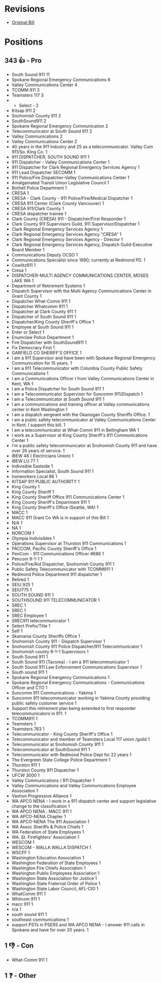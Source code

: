 # Revisions
* [Original Bill](1/)

# Positions
## 343 👍 - Pro
* South Sound 911 11
* Spokane Regional Emergency Communications 6
* Valley Communications Center 4
* TCOMM 911 3
* Teamsters 117 3
* - Select - 2
* Kitsap 911 2
* Snohomish County 911 2
* SouthSound911 2
* Spokane Regional Emergency Communication 2
* Telecommunicator at South Sound 911 2
* Valley Communications 2
* Valley Communications Center  2
* 40 years in the 911 Industry and 25 as a telecommunicator.  Valley Com 911/So. King Co.  1
* 911 DISPATCHER, SOUTH SOUND 911 1
* 911 Dispatcher - Valley Communications Center 1
* 911 Dispatcher for Clark Regional Emergency Services Agency  1
* 911 Lead Dispatcher SECOMM 1
* 911 Police/Fire Dispatcher-Valley Communications Center 1
* Amalgamated Transit Union Legislative Council 1
* Bothell Police Department 1
* CRESA 1
* CRESA - Clark County - 911 Police/Fire/Medical Dispatcher 1
* CRESA 911 Center (Clark County Vancouver) 1
* CRESA 911/Clark County 1
* CRESA dispatcher trainee 1
* Clark County (CRESA) 911 - Dispatcher/First Responder  1
* Clark County 911 Supervisors Guild. 911 Supervisor/Dispatcher  1
* Clark Regional Emergency Services Agency 1
* Clark Regional Emergency Services Agency "CRESA" 1
* Clark Regional Emergency Services Agency - Director 1
* Clark Regional Emergency Services Agency, Dispatch Guild-Executive Board Member 1
* Communications Deputy OCSO 1
* Communications Specialist since 1990; currently at Redmond PD. 1
* Cowlitz911  1
* Cresa 1
* DISPATCHER-MULTI AGENCY COMMUNICATIONS CENTER, MOSES LAKE WA 1
* Department of Retirement Systems 1
* Dispatch Supervisor with the Multi Agency Communications Center in Grant County 1
* Dispatcher What-Comm 911  1
* Dispatcher Whatcomm 911 1
* Dispatcher at Clark County 911 1
* Dispatcher of South Sound 911 1
* Dispatcher/King County Sheriff's Office 1
* Employee at South Sound 911 1
* Enter or Select 1
* Enumclaw Police Department 1
* Fire Dispatcher with SouthSound911 1
* Fix Democracy First 1
* GARFIELD CO SHERIFF'S OFFICE 1
* I am a 911 Supervisor and have been with Spokane Regional Emergency Communication for 15 years.  1
* I am a 911 Telecommunicator with Columbia County Public Safety Communications  1
* I am a Communications Officer I from Valley Communications Center in Kent, WA 1
* I am a Police Dispatcher for South Sound 911 1
* I am a Telecommunicator Supervisor for Suncomm 911/Dispatch 1
* I am a Telecommunicator at South Sound 911 1
* I am a communications and training officer at Valley communications center in Kent Washington 1
* I am a dispatch sergeant with the Okanogan County Sheriffs Office.  1
* I am a public safety telecommunicator at Valley Communications Center in Kent. I support this bill.  1
* I am a telecommunicator  at What-Comm 911 in Bellingham WA  1
* I work as a Supervisor at King County Sheriff's 911 Communications Center 1
* I'm a public safety telecommunicator at Snohomish County 911 and have over 26 years of service. 1
* IBEW 46 ( Electricians Union) 1
* IBEW LU 77 1
* Indivisible Eastside 1
* Information Specialist, South Sound 911 1
* Ironworkers Local 86 1
* KITSAP 911 PUBLIC AUTHORITY 1
* King County 1
* King County Sheriff 1
* King County Sheriff Office 911 Communications Center 1
* King County Sheriff's Department 911 1
* King County Sheriff's Office (Seattle, WA) 1
* MACC 1
* MACC 911 Grant Co WA is in support of this Bill 1
* N/A 1
* NA 1
* NORCOM 1
* Olympia Indivisibles 1
* Operations Supervisor at Thurston 911 Communications 1
* PACCOM, Pacific County Sheriff's Office 1
* PenCom - 911 Communications Officer #686 1
* Pencom 9-1-1 1
* Police/Fire/Aid Dispatcher, Snohomish County 911 1
* Public Safety Telecommunicator with TCOMM911 1
* Redmond Police Department 911 dispatcher 1
* Retired 1
* SEIU 925 1
* SEIU775 1
* SOUTH SOUND 911 1
* SOUTHSOUND 911 TELECOMMUNICATOR 1
* SREC 1
* SREC  1
* SREC Employee 1
* SREC911 telecommunicator 1
* Select Prefix/Title 1
* Self 1
* Skamania County Sheriffs Office 1
* Snohomish County 911 - Dispatch Supervisor 1
* Snohomish County 911 Police Dispatcher/911 Telecommunicator 1
* Snohomish county 9-1-1  Supervisors 1
* South Sound 911  1
* South Sound 911 (Tacoma) - I am a 911 telecommunicator 1
* South Sound 911 Law Enforcement Communications Supervisor 1
* South sound 911 1
* Spokane Regional Emergency Communications  1
* Spokane Regional Emergency Communications - Communications Officer and CTO 1
* Suncomm 911 Communications - Yakima 1
* Suncomm 911 telecommunicator working in Yakima County providing public safety customer service  1
* Support this retirement plan being extended to first responder telecommunicators in 911. 1
* TCOMM911 1
* Teamsters 1
* Teamsters 763 1
* Telecommunicator - King County Sheriff's Office 1
* Telecommunicator and member of Teamsters Local 117 union /guild 1
* Telecommunicator at Snohomish County 911 1
* Telecommunicator at SouthSound 911 1
* Telecommunicator with Redmond Police Dept for 22 years  1
* The Evergreen State College Police Department 1
* Thurston 911 1
* Thurston County 911 Dispatcher 1
* UFCW 3000 1
* Valley Communications / 911 Dispatcher  1
* Valley Communications and Valley Communications Employee Association 1
* Vashon Progressive Alliance 1
* WA APCO NENA - I work in a 911 dispatch center and support legislative change to the classification 1
* WA APCO NENA ; MACC 911 1
* WA APCO-NENA Chapter 1
* WA APCO-NENA The 911 Association  1
* WA Assoc Sheriffs & Police Chiefs 1
* WA Federation of State Employees 1
* WA. St. Firefighters' Association 1
* WESCOM 1
* WESCOM - WALLA WALLA DISPATCH 1
* WSCFF 1
* Washington Education Association 1
* Washington Federation of State Employees  1
* Washington Fire Chiefs Association 1
* Washington Public Employees Association 1
* Washington State Association for Justice 1
* Washington State Fraternal Order of Police 1
* Washington State Labor Council, AFL-CIO 1
* WhatComm 911 1
* Whitcom 911 1
* macc 911 1
* n/a 1
* south sound 911 1
* southeast communications 1
* support PSTs in PSERS and WA APCO NENA - I answer 911 calls in Spokane and have for over 20 years.  1

## 1 👎 - Con
* What-Comm 911 1

## 1 ❓ - Other
